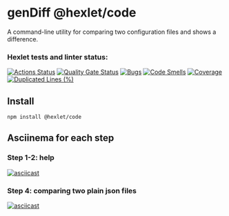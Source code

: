 # genDiff @hexlet/code
A command-line utility for comparing two configuration files and shows a difference.


### Hexlet tests and linter status:
[![Actions Status](https://github.com/SvetlanaPolunina/fullstack-javascript-project-46/actions/workflows/hexlet-check.yml/badge.svg)](https://github.com/SvetlanaPolunina/fullstack-javascript-project-46/actions)
[![Quality Gate Status](https://sonarcloud.io/api/project_badges/measure?project=SvetlanaPolunina_fullstack-javascript-project-46&metric=alert_status)](https://sonarcloud.io/summary/new_code?id=SvetlanaPolunina_fullstack-javascript-project-46)
[![Bugs](https://sonarcloud.io/api/project_badges/measure?project=SvetlanaPolunina_fullstack-javascript-project-46&metric=bugs)](https://sonarcloud.io/summary/new_code?id=SvetlanaPolunina_fullstack-javascript-project-46)
[![Code Smells](https://sonarcloud.io/api/project_badges/measure?project=SvetlanaPolunina_fullstack-javascript-project-46&metric=code_smells)](https://sonarcloud.io/summary/new_code?id=SvetlanaPolunina_fullstack-javascript-project-46)
[![Coverage](https://sonarcloud.io/api/project_badges/measure?project=SvetlanaPolunina_fullstack-javascript-project-46&metric=coverage)](https://sonarcloud.io/summary/new_code?id=SvetlanaPolunina_fullstack-javascript-project-46)
[![Duplicated Lines (%)](https://sonarcloud.io/api/project_badges/measure?project=SvetlanaPolunina_fullstack-javascript-project-46&metric=duplicated_lines_density)](https://sonarcloud.io/summary/new_code?id=SvetlanaPolunina_fullstack-javascript-project-46)

## Install
```
npm install @hexlet/code
```

## Asciinema for each step

### Step 1-2: help
[![asciicast](https://asciinema.org/a/720961.svg)](https://asciinema.org/a/720961)

### Step 4: comparing two plain json files
[![asciicast](https://asciinema.org/a/720959.svg)](https://asciinema.org/a/720959)
